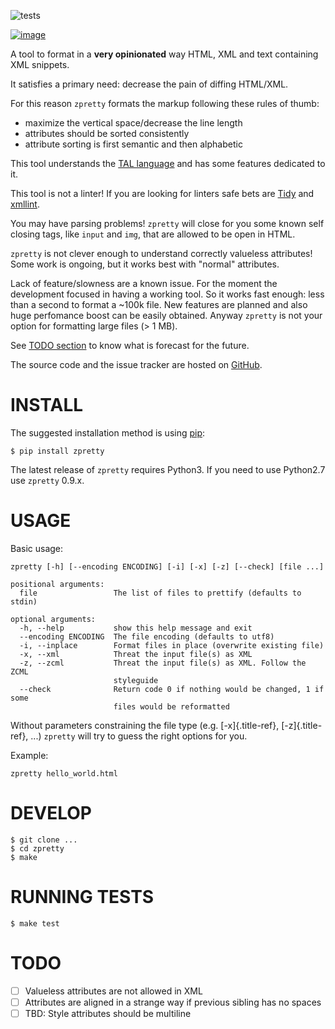 ![tests](https://github.com/collective/zpretty/workflows/tests/badge.svg)

[![image](https://coveralls.io/repos/github/collective/zpretty/badge.svg?branch=master)](https://coveralls.io/github/collective/zpretty?branch=master)

A tool to format in a **very opinionated** way HTML, XML and text
containing XML snippets.

It satisfies a primary need: decrease the pain of diffing HTML/XML.

For this reason `zpretty` formats the markup following these rules of
thumb:

- maximize the vertical space/decrease the line length
- attributes should be sorted consistently
- attribute sorting is first semantic and then alphabetic

This tool understands the [TAL
language](https://en.wikipedia.org/wiki/Template_Attribute_Language) and
has some features dedicated to it.

This tool is not a linter! If you are looking for linters safe bets are
[Tidy](http://www.html-tidy.org/) and
[xmllint](http://xmlsoft.org/xmllint.html).

You may have parsing problems! `zpretty` will close for you some known
self closing tags, like `input` and `img`, that are allowed to be open
in HTML.

`zpretty` is not clever enough to understand correctly valueless
attributes! Some work is ongoing, but it works best with \"normal\"
attributes.

Lack of feature/slowness are a known issue. For the moment the
development focused in having a working tool. So it works fast enough:
less than a second to format a \~100k file. New features are planned and
also huge perfomance boost can be easily obtained. Anyway `zpretty` is
not your option for formatting large files (\> 1 MB).

See [TODO section](#todo_section) to know what is forecast for the
future.

The source code and the issue tracker are hosted on
[GitHub](https://github.com/collective/zpretty).

# INSTALL

The suggested installation method is using
[pip](https://pypi.python.org/pypi/pip/):

    $ pip install zpretty

The latest release of `zpretty` requires Python3. If you need to use
Python2.7 use `zpretty` 0.9.x.

# USAGE

Basic usage:

    zpretty [-h] [--encoding ENCODING] [-i] [-x] [-z] [--check] [file ...]

    positional arguments:
      file                 The list of files to prettify (defaults to stdin)

    optional arguments:
      -h, --help           show this help message and exit
      --encoding ENCODING  The file encoding (defaults to utf8)
      -i, --inplace        Format files in place (overwrite existing file)
      -x, --xml            Threat the input file(s) as XML
      -z, --zcml           Threat the input file(s) as XML. Follow the ZCML
                           styleguide
      --check              Return code 0 if nothing would be changed, 1 if some
                           files would be reformatted


Without parameters constraining the file type (e.g. [-x]{.title-ref},
[-z]{.title-ref}, \...) `zpretty` will try to guess the right options
for you.

Example:

    zpretty hello_world.html

# DEVELOP

    $ git clone ...
    $ cd zpretty
    $ make

# RUNNING TESTS

    $ make test

# TODO

- [ ] Valueless attributes are not allowed in XML
- [ ] Attributes are aligned in a strange way if previous sibling has no spaces
- [ ] TBD: Style attributes should be multiline
